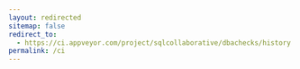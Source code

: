 ```yaml
---
layout: redirected
sitemap: false
redirect_to:
  - https://ci.appveyor.com/project/sqlcollaborative/dbachecks/history
permalink: /ci
---
```


